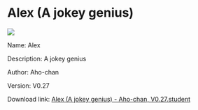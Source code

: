 # Alex (A jokey genius)

<img src = "https://raw.githubusercontent.com/Arbiter1223/Koukou-Gurashi-Custom-Students/master/Students/Files/Alex%20(A%20jokey%20genius).png">

Name: Alex

Description: A jokey genius

Author: Aho-chan

Version: V0.27

Download link: <a href="https://raw.githubusercontent.com/Arbiter1223/Koukou-Gurashi-Custom-Students/master/Students/Files/Alex%20(A%20jokey%20genius)%20-%20Aho-chan%2C%20V0.27.student">Alex (A jokey genius) - Aho-chan, V0.27.student</a>
